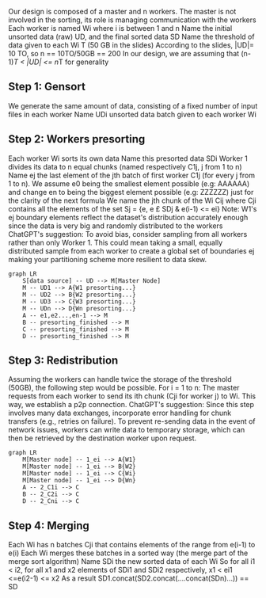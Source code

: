 Our design is composed of a master and n workers.
The master is not involved in the sorting, its role is managing communication with the workers
Each worker is named Wi where i is between 1 and n
Name the initial unsorted data (raw) UD, and the final sorted data SD
Name the threshold of data given to each Wi T (50 GB in the slides)
According to the slides, |UD|= 10 TO, so n == 10TO/50GB == 200
In our design, we are assuming that (n-1)*T < |UD| <= n*T for generality

## Step 1: Gensort
We generate the same amount of data, consisting of a fixed number of input files in each worker
Name UDi unsorted data batch given to each worker Wi


## Step 2: Workers presorting
Each worker Wi sorts its own data
Name this presorted data SDi
Worker 1 divides its data to n equal chunks (named respectively C1j, j from 1 to n)
Name ej the last element of the jth batch of first worker C1j (for every j from 1 to n).
We assume e0 being the smallest element possible (e.g: AAAAAA) and change en to being the biggest element possible (e.g: ZZZZZZ) just for the clarity of the next formula
We name the jth chunk of the Wi Cij where Cji contains all the elements of the set Sj = {e, e £ SDj & e(i-1) <= ei}
Note: W1's ej boundary elements reflect the dataset's distribution accurately enough since the data is very big and randomly distributed to the workers
ChatGPT's suggestion: To avoid bias, consider sampling from all workers rather than only Worker 1. This could mean taking a small, equally distributed sample from each worker to create a global set of boundaries ej making your partitioning scheme more resilient to data skew.

```mermaid
graph LR
    S[data source] -- UD --> M[Master Node]
    M -- UD1 --> A{W1 presorting...}
    M -- UD2 --> B{W2 presorting...}
    M -- UD3 --> C{W3 presorting...}
    M -- UDn --> D{Wn presorting...}
    A -- e1,e2...,en-1 --> M
    B -- presorting_finished --> M
    C -- presorting_finished --> M
    D -- presorting_finished --> M
```


## Step 3: Redistribution
Assuming the workers can handle twice the storage of the threshold (50GB), the following step would be possible.
For i = 1 to n:
    The master requests from each worker to send its ith chunk (Cji for worker j) to Wi.
    This way, we establish a p2p connection.
ChatGPT's suggestion: Since this step involves many data exchanges, incorporate error handling for chunk transfers (e.g., retries on failure). To prevent re-sending data in the event of network issues, workers can write data to temporary storage, which can then be retrieved by the destination worker upon request.

```mermaid
graph LR
    M[Master node] -- 1_ei --> A{W1}
    M[Master node] -- 1_ei --> B{W2}
    M[Master node] -- 1_ei --> C{Wi}
    M[Master node] -- 1_ei --> D{Wn}
    A -- 2_C1i --> C
    B -- 2_C2i --> C
    D -- 2_Cni --> C
```

## Step 4: Merging
Each Wi has n batches Cji that contains elements of the range from e(i-1) to e(i)
Each Wi merges these batches in a sorted way (the merge part of the merge sort algorithm)
Name SDi the new sorted data of each Wi
So for all i1 < i2, for all x1 and x2 elements of SDi1 and SDi2 respectively, x1 < ei1 <=e(i2-1) <= x2
As a result SD1.concat(SD2.concat(....concat(SDn)...)) == SD

